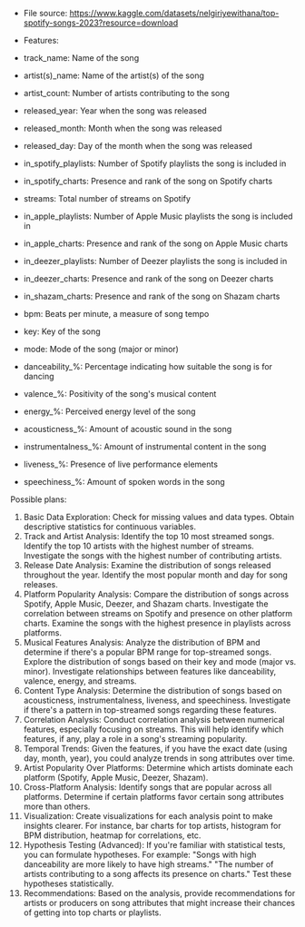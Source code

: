 - File source: https://www.kaggle.com/datasets/nelgiriyewithana/top-spotify-songs-2023?resource=download

- Features: 
- track_name: Name of the song
- artist(s)_name: Name of the artist(s) of the song
- artist_count: Number of artists contributing to the song
- released_year: Year when the song was released
- released_month: Month when the song was released
- released_day: Day of the month when the song was released
- in_spotify_playlists: Number of Spotify playlists the song is included in
- in_spotify_charts: Presence and rank of the song on Spotify charts
- streams: Total number of streams on Spotify
- in_apple_playlists: Number of Apple Music playlists the song is included in
- in_apple_charts: Presence and rank of the song on Apple Music charts
- in_deezer_playlists: Number of Deezer playlists the song is included in
- in_deezer_charts: Presence and rank of the song on Deezer charts
- in_shazam_charts: Presence and rank of the song on Shazam charts
- bpm: Beats per minute, a measure of song tempo
- key: Key of the song
- mode: Mode of the song (major or minor)
- danceability_%: Percentage indicating how suitable the song is for dancing
- valence_%: Positivity of the song's musical content
- energy_%: Perceived energy level of the song
- acousticness_%: Amount of acoustic sound in the song
- instrumentalness_%: Amount of instrumental content in the song
- liveness_%: Presence of live performance elements
- speechiness_%: Amount of spoken words in the song


Possible plans:
1. Basic Data Exploration:
Check for missing values and data types.
Obtain descriptive statistics for continuous variables.
2. Track and Artist Analysis:
Identify the top 10 most streamed songs.
Identify the top 10 artists with the highest number of streams.
Investigate the songs with the highest number of contributing artists.
3. Release Date Analysis:
Examine the distribution of songs released throughout the year.
Identify the most popular month and day for song releases.
4. Platform Popularity Analysis:
Compare the distribution of songs across Spotify, Apple Music, Deezer, and Shazam charts.
Investigate the correlation between streams on Spotify and presence on other platform charts.
Examine the songs with the highest presence in playlists across platforms.
5. Musical Features Analysis:
Analyze the distribution of BPM and determine if there's a popular BPM range for top-streamed songs.
Explore the distribution of songs based on their key and mode (major vs. minor).
Investigate relationships between features like danceability, valence, energy, and streams.
6. Content Type Analysis:
Determine the distribution of songs based on acousticness, instrumentalness, liveness, and speechiness.
Investigate if there's a pattern in top-streamed songs regarding these features.
7. Correlation Analysis:
Conduct correlation analysis between numerical features, especially focusing on streams. This will help identify which features, if any, play a role in a song's streaming popularity.
8. Temporal Trends:
Given the features, if you have the exact date (using day, month, year), you could analyze trends in song attributes over time.
9. Artist Popularity Over Platforms:
Determine which artists dominate each platform (Spotify, Apple Music, Deezer, Shazam).
10. Cross-Platform Analysis:
Identify songs that are popular across all platforms.
Determine if certain platforms favor certain song attributes more than others.
11. Visualization:
Create visualizations for each analysis point to make insights clearer. For instance, bar charts for top artists, histogram for BPM distribution, heatmap for correlations, etc.
12. Hypothesis Testing (Advanced):
If you're familiar with statistical tests, you can formulate hypotheses. For example:
"Songs with high danceability are more likely to have high streams."
"The number of artists contributing to a song affects its presence on charts."
Test these hypotheses statistically.
13. Recommendations:
Based on the analysis, provide recommendations for artists or producers on song attributes that might increase their chances of getting into top charts or playlists.
